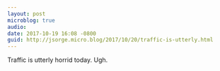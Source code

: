 ```yaml
---
layout: post
microblog: true
audio: 
date: 2017-10-19 16:08 -0800
guid: http://jsorge.micro.blog/2017/10/20/traffic-is-utterly.html
---
```

Traffic is utterly horrid today. Ugh.
